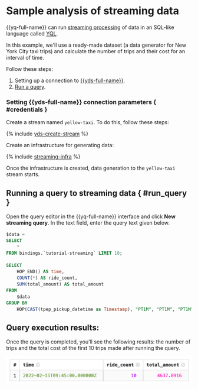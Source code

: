 # Sample analysis of streaming data

{{yq-full-name}} can run [streaming processing](../concepts/stream-processing.md) of data in an SQL-like language called [YQL](https://ydb.tech/en/docs/yql/reference/syntax/).

In this example, we'll use a ready-made dataset (a data generator for New York City taxi trips) and calculate the number of trips and their cost for an interval of time.

Follow these steps:
1. Setting up a connection to [{{yds-full-name}}](#credentials).
1. [Run a query](#run_query).

### Setting {{yds-full-name}} connection parameters { #credentials }

Create a stream named `yellow-taxi`. To do this, follow these steps:

{% include [yds-create-stream](../../_includes/data-streams/create-stream-via-console.md) %}

Create an infrastructure for generating data:

{% include [streaming-infra](../_includes/create-tutorial-streaming-infra.md) %}

Once the infrastructure is created, data generation to the `yellow-taxi` stream starts.


## Running a query to streaming data { #run_query }

Open the query editor in the {{yq-full-name}} interface and click **New streaming query**. In the text field, enter the query text given below.

```sql
$data =
SELECT
    *
FROM bindings.`tutorial-streaming` LIMIT 10;

SELECT
    HOP_END() AS time,
    COUNT(*) AS ride_count,
    SUM(total_amount) AS total_amount
FROM
    $data
GROUP BY
    HOP(CAST(tpep_pickup_datetime as Timestamp), "PT1M", "PT1M", "PT1M");
```

## Query execution results:
Once the query is completed, you'll see the following results: the number of trips and the total cost of the first 10 trips made after running the query.

![straming-example-result](../_assets/streaming-example-result.png)
